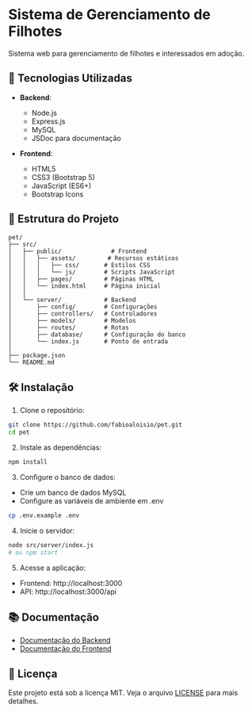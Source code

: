 # Sistema de Gerenciamento de Filhotes

Sistema web para gerenciamento de filhotes e interessados em adoção.

## 🚀 Tecnologias Utilizadas

- **Backend**:
  - Node.js
  - Express.js
  - MySQL
  - JSDoc para documentação

- **Frontend**:
  - HTML5
  - CSS3 (Bootstrap 5)
  - JavaScript (ES6+)
  - Bootstrap Icons

## 📁 Estrutura do Projeto

```
pet/
├── src/
│   ├── public/              # Frontend
│   │   ├── assets/         # Recursos estáticos
│   │   │   ├── css/       # Estilos CSS
│   │   │   └── js/        # Scripts JavaScript
│   │   ├── pages/         # Páginas HTML
│   │   └── index.html     # Página inicial
│   │
│   └── server/            # Backend
│       ├── config/        # Configurações
│       ├── controllers/   # Controladores
│       ├── models/        # Modelos
│       ├── routes/        # Rotas
│       ├── database/      # Configuração do banco
│       └── index.js       # Ponto de entrada
│
├── package.json
└── README.md
```

## 🛠️ Instalação

1. Clone o repositório:
```bash
git clone https://github.com/fabioaloisio/pet.git
cd pet
```

2. Instale as dependências:
```bash
npm install
```

3. Configure o banco de dados:
- Crie um banco de dados MySQL
- Configure as variáveis de ambiente em .env
```bash
cp .env.example .env
```

4. Inicie o servidor:
```bash
node src/server/index.js 
# ou npm start
```

5. Acesse a aplicação:
- Frontend: http://localhost:3000
- API: http://localhost:3000/api

## 📚 Documentação

- [Documentação do Backend](src/server/README.md)
- [Documentação do Frontend](src/public/README.md)

## 📝 Licença

Este projeto está sob a licença MIT. Veja o arquivo [LICENSE](LICENSE) para mais detalhes. 